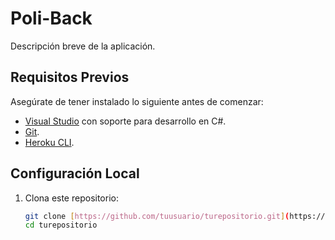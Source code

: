 # Poli-Back

Descripción breve de la aplicación.

## Requisitos Previos

Asegúrate de tener instalado lo siguiente antes de comenzar:

- [Visual Studio](https://visualstudio.microsoft.com/es/) con soporte para desarrollo en C#.
- [Git](https://git-scm.com/).
- [Heroku CLI](https://devcenter.heroku.com/articles/heroku-cli).

## Configuración Local

1. Clona este repositorio:

   ```bash
   git clone [https://github.com/tuusuario/turepositorio.git](https://github.com/juliankgp/poli-back-1)https://github.com/juliankgp/poli-back-1
   cd turepositorio
